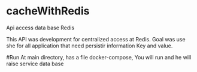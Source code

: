 # cacheWithRedis
Api access data base Redis

This API was development for centralized access at Redis. Goal was use she for all application that need persistir information Key and value.

#Run
At main directory, has a file docker-compose, You will run and he will raise service data base


